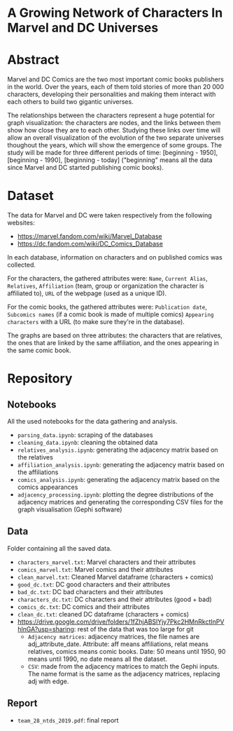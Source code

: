 # A Growing Network of Characters In Marvel and DC Universes

# Abstract
Marvel and DC Comics are the two most important comic books publishers in the world. Over the years, each of them told stories of more than 20 000 characters, developing their personalities and making them interact with each others to build two gigantic universes.

The relationships between the characters represent a huge potential for graph visualization:  the characters are nodes, and the links between them show how close they are to each other. Studying these links over time will allow an overall visualization of the evolution of the two separate universes thoughout the years, which will show the emergence of some groups. The study will be made for three different periods of time: \[beginning - 1950], \[beginning - 1990], \[beginning - today] ("beginning" means all the data since Marvel and DC started publishing comic books).

# Dataset
The data for Marvel and DC were taken respectively from the following websites:
- https://marvel.fandom.com/wiki/Marvel_Database
- https://dc.fandom.com/wiki/DC_Comics_Database

In each database, information on characters and on published comics was collected.

For the characters, the gathered attributes were: `Name`, `Current Alias`, `Relatives`, `Affiliation` (team, group or organization the character is affiliated to), `URL` of the webpage (used as a unique ID).

For the comic books, the gathered attributes were: `Publication date`, `Subcomics names` (if a comic book is made of multiple comics)   `Appearing characters` with a URL (to make sure they're in the database). 

The graphs are based on three attributes: the characters that are relatives, the ones that are linked by the same affiliation, and the ones appearing in the same comic book.

# Repository
## Notebooks
All the used notebooks for the data gathering and analysis.
- `parsing_data.ipynb`: scraping of the databases
- `cleaning_data.ipynb`: cleaning the obtained data
- `relatives_analysis.ipynb`: generating the adjacency matrix based on the relatives
- `affiliation_analysis.ipynb`: generating the adjacency matrix based on the affiliations
- `comics_analysis.ipynb`: generating the adjacency matrix based on the comics appearances
- `adjacency_processing.ipynb`: plotting the degree distributions of the adjacency matrices and generating the corresponding CSV files for the graph visualisation (Gephi software)

## Data
Folder containing all the saved data.
- `characters_marvel.txt`: Marvel characters and their attributes
- `comics_marvel.txt`: Marvel comics and their attributes
- `clean_marvel.txt`: Cleaned Marvel dataframe (characters + comics)
- `good_dc.txt`: DC good characters and their attributes
- `bad_dc.txt`: DC bad characters and their attributes
- `characters_dc.txt`: DC characters and their attributes (good + bad)
- `comics_dc.txt`: DC comics and their attributes
- `clean_dc.txt`: cleaned DC dataframe (characters + comics)
- https://drive.google.com/drive/folders/1fZhjABSlYjy7Pkc2HMnRkctInPVhlnGA?usp=sharing: rest of the data that was too large for git
  - `Adjacency matrices`: adjacency matrices, the file names are adj_attribute_date. Attribute: aff means affiliations, relat means relatives, comics means comic books. Date: 50 means until 1950, 90 means until 1990, no date means all the dataset.
  - `CSV`: made from the adjacency matrices to match the Gephi inputs. The name format is the same as the adjacency matrices, replacing adj with edge.

## Report
- `team_28_ntds_2019.pdf`: final report
